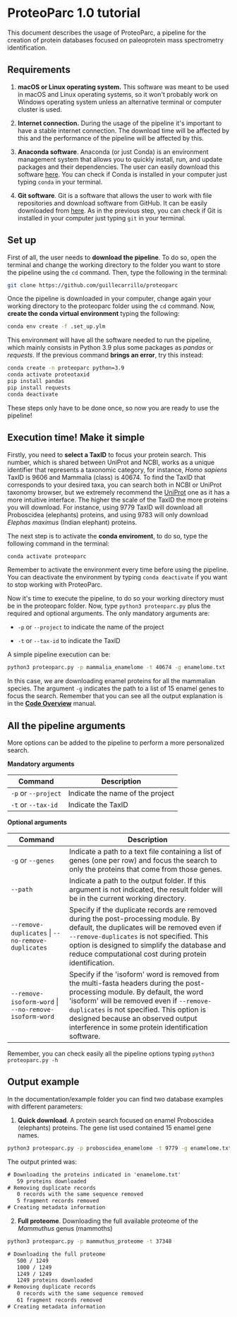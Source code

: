 # ProteoParc 1.0 tutorial

This document describes the usage of ProteoParc, a pipeline for the creation of protein databases focused on paleoprotein mass spectrometry identification.

## Requirements

1.  **macOS or Linux operating system.** This software was meant to be used in macOS and Linux operating systems, so it won't probably work on Windows operating system unless an alternative terminal or computer cluster is used.

2.  **Internet connection.** During the usage of the pipeline it's important to have a stable internet connection. The download time will be affected by this and the performance of the pipeline will be affected by this.

3.  **Anaconda software**. Anaconda (or just Conda) is an environment management system that allows you to quickly install, run, and update packages and their dependencies. The user can easily download this software [here](https://www.anaconda.com/download). You can check if Conda is installed in your computer just typing `conda` in your terminal.

4.  **Git software**. Git is a software that allows the user to work with file repositories and download software from GitHub. It can be easily downloaded from [here](https://git-scm.com). As in the previous step, you can check if Git is installed in your computer just typing `git` in your terminal.

## Set up

First of all, the user needs to **download the pipeline**. To do so, open the terminal and change the working directory to the folder you want to store the pipeline using the `cd` command. Then, type the following in the terminal:

``` bash
git clone https://github.com/guillecarrillo/proteoparc
```

Once the pipeline is downloaded in your computer, change again your working directory to the proteoparc folder using the `cd` command. Now, **create the conda virtual environment** typing the following:

``` bash
conda env create -f .set_up.ylm
```

This environment will have all the software needed to run the pipeline, which mainly consists in Python 3.9 plus some packages as *pandas* or *requests*. If the previous command **brings an error**, try this instead:

``` bash
conda create -n proteoparc python=3.9
conda activate proteotaxid
pip install pandas
pip install requests
conda deactivate
```

These steps only have to be done once, so now you are ready to use the pipeline!

## Execution time! Make it simple

Firstly, you need to **select a TaxID** to focus your protein search. This number, which is shared between UniProt and NCBI, works as a unique identifier that represents a taxonomic category, for instance, *Homo sapiens* TaxID is 9606 and Mammalia (class) is 40674. To find the TaxID that corresponds to your desired taxa, you can search both in NCBI or UniProt taxonomy browser, but we extremely recommend the [UniProt](https://www.uniprot.org/taxonomy) one as it has a more intuitive interface. The higher the scale of the TaxID the more proteins you will download. For instance, using 9779 TaxID will download all Proboscidea (elephants) proteins, and using 9783 will only download *Elephas maximus* (Indian elephant) proteins.

The next step is to activate the **conda enviroment**, to do so, type the following command in the terminal:

``` bash
conda activate proteoparc
```

Remember to activate the environment every time before using the pipeline. You can deactivate the environment by typing `conda deactivate` if you want to stop working with ProteoParc.

Now it's time to execute the pipeline, to do so your working directory must be in the proteoparc folder. Now, type `python3 proteoparc.py` plus the required and optional arguments. The only mandatory arguments are:

-   `-p` or `--project` to indicate the name of the project

-   `-t` or `--tax-id` to indicate the TaxID

A simple pipeline execution can be:

``` bash
python3 proteoparc.py -p mammalia_enamelome -t 40674 -g enamelome.txt
```

In this case, we are downloading enamel proteins for all the mammalian species. The argument `-g` indicates the path to a list of 15 enamel genes to focus the search. Remember that you can see all the output explanation is in the [**Code Overview**](documentation/code.md) manual.

## All the pipeline arguments

More options can be added to the pipeline to perform a more personalized search.

**Mandatory arguments**

| Command             | Description                      |
|---------------------|----------------------------------|
| `-p` or `--project` | Indicate the name of the project |
| `-t` or `--tax-id`  | Indicate the TaxID               |

**Optional arguments**

| Command                                               | Description                                                                                                                                                                                                                                                                                                      |
|-------------------------------------------------------|--------------------------------------------------------|
| `-g` or `--genes`                                     | Indicate a path to a text file containing a list of genes (one per row) and focus the search to only the proteins that come from those genes.                                                                                                                                                                    |
| `--path`                                              | Indicate a path to the output folder. If this argument is not indicated, the result folder will be in the current working directory.                                                                                                                                                                             |
| `--remove-duplicates` \| `--no-remove-duplicates`     | Specify if the duplicate records are removed during the post-processing module. By default, the duplicates will be removed even if `--remove-duplicates` is not specified. This option is designed to simplify the database and reduce computational cost during protein identification.                         |
| `--remove-isoform-word` \| `--no-remove-isoform-word` | Specify if the 'isoform' word is removed from the multi-fasta headers during the post-processing module. By default, the word 'isoform' will be removed even if `--remove-duplicates` is not specified. This option is designed because an observed output interference in some protein identification software. |

Remember, you can check easily all the pipeline options typing `python3 proteoparc.py -h`

## Output example

In the documentation/example folder you can find two database examples with different parameters:

1.  **Quick download**. A protein search focused on enamel Proboscidea (elephants) proteins. The gene list used contained 15 enamel gene names.

``` bash
python3 proteoparc.py -p proboscidea_enamelome -t 9779 -g enamelome.txt
```

The output printed was:

``` texinfo
# Downloading the proteins indicated in 'enamelome.txt'
   59 proteins downloaded
# Removing duplicate records
   0 records with the same sequence removed
   5 fragment records removed
# Creating metadata information
```

2.  **Full proteome**. Downloading the full available proteome of the *Mammuthus* genus (mammoths)

``` bash
python3 proteoparc.py -p mammuthus_proteome -t 37348
```

``` texinfo
# Downloading the full proteome
   500 / 1249
   1000 / 1249
   1249 / 1249
   1249 proteins downloaded
# Removing duplicate records
   0 records with the same sequence removed
   61 fragment records removed
# Creating metadata information
```
